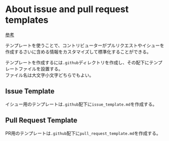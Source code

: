 # About issue and pull request templates

[参考](https://docs.github.com/en/github/building-a-strong-community/about-issue-and-pull-request-templates)

テンプレートを使うことで、コントリビューターがプルリクエストやイシューを作成するさいに含める情報をカスタマイズして標準化することができる。

テンプレートを作成するには`.github`ディレクトリを作成し、その配下にテンプレートファイルを設置する。  
ファイル名は大文字小文字どちらでもよい。

## Issue Template

イシュー用のテンプレートは`.github`配下に`issue_template.md`を作成する。

## Pull Request Template

PR用のテンプレートは`.github`配下に`pull_request_template.md`を作成する。
